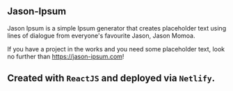 ## Jason-Ipsum

Jason Ipsum is a simple Ipsum generator that creates placeholder text using lines of dialogue from everyone's favourite Jason, Jason Momoa.  

If you have a project in the works and you need some placeholder text, look no further than 
<https://jason-ipsum.com>!

## Created with `ReactJS` and deployed via `Netlify`.